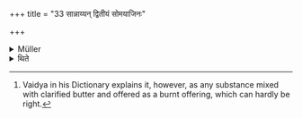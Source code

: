 +++
title = "33 सान्नाय्यन् द्वितीयं सोमयाजिनः"

+++

<details><summary>Müller</summary>

In the case of one who sacrifices with Soma, the second principal act is the Sāṃnāyya (both at the full-moon and new-moon sacrifices).

#####  Commentary

The Sāṃnāyya is a mixture of dadhi and payas, sour and sweet milk, and is intended for Indra or Mahendra[^1]. It takes the place of the second Puroḍāśa at the new-moon sacrifice.

[^1]:  Vaidya in his Dictionary explains it, however, as any substance mixed with clarified butter and offered as a burnt offering, which can hardly be right.
</details>

<details><summary>थिते</summary>

सान्नाय्यं द्वितीयं सोमयाजिनः ३३
</details>
